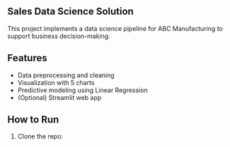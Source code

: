 ## Sales Data Science Solution

This project implements a data science pipeline for ABC Manufacturing to support business decision-making.

## Features

- Data preprocessing and cleaning
- Visualization with 5 charts
- Predictive modeling using Linear Regression
- (Optional) Streamlit web app

## How to Run

1. Clone the repo:
